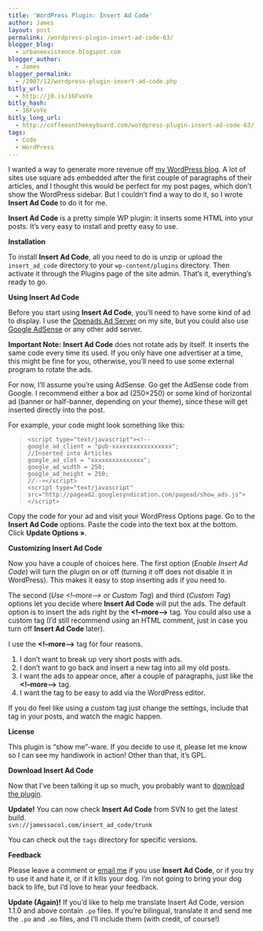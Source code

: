 ```yaml
---
title: 'WordPress Plugin: Insert Ad Code'
author: James
layout: post
permalink: /wordpress-plugin-insert-ad-code-63/
blogger_blog:
  - urbaneexistence.blogspot.com
blogger_author:
  - James
blogger_permalink:
  - /2007/12/wordpress-plugin-insert-ad-code.php
bitly_url:
  - http://j0.is/16FvoYe
bitly_hash:
  - 16FvoYe
bitly_long_url:
  - http://coffeeonthekeyboard.com/wordpress-plugin-insert-ad-code-63/
tags:
  - Code
  - WordPress
---
```

I wanted a way to generate more revenue off [my WordPress blog][1]. A lot of sites use square ads embedded after the first couple of paragraphs of their articles, and I thought this would be perfect for my post pages, which don&#8217;t show the WordPress sidebar. But I couldn&#8217;t find a way to do it, so I wrote **Insert Ad Code** to do it for me.

**Insert Ad Code** is a pretty simple WP plugin: it inserts some HTML into your posts. It&#8217;s very easy to install and pretty easy to use.

**Installation**

To install **Insert Ad Code**, all you need to do is unzip or upload the `insert_ad_code` directory to your `wp-content/plugins` directory. Then activate it through the Plugins page of the site admin. That&#8217;s it, everything&#8217;s ready to go.

**Using Insert Ad Code**

Before you start using **Insert Ad Code**, you&#8217;ll need to have some kind of ad to display. I use the [Openads Ad Server][2] on my site, but you could also use [Google AdSense][3] or any other add server.

**Important Note:** **Insert Ad Code** does not rotate ads by itself. It inserts the same code every time its used. If you only have one advertiser at a time, this might be fine for you, otherwise, you&#8217;ll need to use some external program to rotate the ads.

For now, I&#8217;ll assume you&#8217;re using AdSense. Go get the AdSense code from Google. I recommend either a box ad (250&#215;250) or some kind of horizontal ad (banner or half-banner, depending on your theme), since these will get inserted directly into the post.

For example, your code might look something like this:

>     <script type="text/javascript"><!--
>     google_ad_client = "pub-xxxxxxxxxxxxxxxxx";
>     //Inserted into Articles
>     google_ad_slot = "xxxxxxxxxxxxxxx";
>     google_ad_width = 250;
>     google_ad_height = 250;
>     //--></script>
>     <script type="text/javascript"
>     src="http://pagead2.googlesyndication.com/pagead/show_ads.js">
>     </script>

Copy the code for your ad and visit your WordPress Options page. Go to the **Insert Ad Code** options. Paste the code into the text box at the bottom. Click **Update Options »**.

**Customizing Insert Ad Code**

Now you have a couple of choices here. The first option (*Enable Insert Ad Code*) will turn the plugin on or off (turning it off does not disable it in WordPress). This makes it easy to stop inserting ads if you need to.

The second (*Use <!&#8211;more&#8211;> or Custom Tag*) and third (*Custom Tag*) options let you decide where **Insert Ad Code** will put the ads. The default option is to insert the ads right by the **<!&#8211;more&#8211;>** tag. You could also use a custom tag (I&#8217;d still recommend using an HTML comment, just in case you turn off **Insert Ad Code** later).

I use the **<!&#8211;more&#8211;>** tag for four reasons.

  1. I don&#8217;t want to break up very short posts with ads.
  2. I don&#8217;t want to go back and insert a new tag into all my old posts.
  3. I want the ads to appear once, after a couple of paragraphs, just like the **<!&#8211;more&#8211;>** tag.
  4. I want the tag to be easy to add via the WordPress editor.

If you do feel like using a custom tag just change the settings, include that tag in your posts, and watch the magic happen.

**License**

This plugin is &#8220;show me&#8221;-ware. If you decide to use it, please let me know so I can see my handiwork in action! Other than that, it&#8217;s GPL.

**Download Insert Ad Code**

Now that I&#8217;ve been talking it up so much, you probably want to [download the plugin][4].

**Update!** You can now check **Insert Ad Code** from SVN to get the latest build.  
`svn://jamessocol.com/insert_ad_code/trunk`

You can check out the `tags` directory for specific versions.

**Feedback**

Please leave a comment or <a href="/contact/" onclick="return mail('me');">email me</a> if you use **Insert Ad Code**, or if you try to use it and hate it, or if it kills your dog. I&#8217;m not going to bring your dog back to life, but I&#8217;d love to hear your feedback.

**Update (Again)!** If you&#8217;d like to help me translate Insert Ad Code, version 1.1.0 and above contain `.po` files. If you&#8217;re bilingual, translate it and send me the `.po` and `.mo` files, and I&#8217;ll include them (with credit, of course!)

 [1]: http://gameindependent.com/
 [2]: http://www.openads.org/
 [3]: http://www.google.com/adsense/
 [4]: http://jamessocol.com/projects/files/insert_ad_code.zip